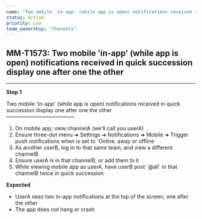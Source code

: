 ```yaml
---
name: "Two mobile 'in-app' (while app is open) notifications received in quick succession display one after one the other"
status: Active
priority: Low
team_ownership: "Channels"
---
```


## MM-T1573: Two mobile 'in-app' (while app is open) notifications received in quick succession display one after one the other

---

**Step 1**

Two mobile 'in-app' (while app is open) notifications received in quick succession display one after one the other\
––––––––––––––––––––––––––

1. On mobile app, view channelA (we'll call you userA)
2. Ensure three-dot menu ➜ Settings ➜ Notifications ➜ Mobile ➜ Trigger push notifications when is set to \`Online, away or offline\`
3. As another userB, log in to that same team, and view a different channelB
4. Ensure userA is in that channelB, or add them to it
5. While viewing mobile app as userA, have userB post \`@all\` in that channelB twice in quick succession

**Expected**

- UserA sees two in-app notifications at the top of the screen, one after the other
- The app does not hang or crash
